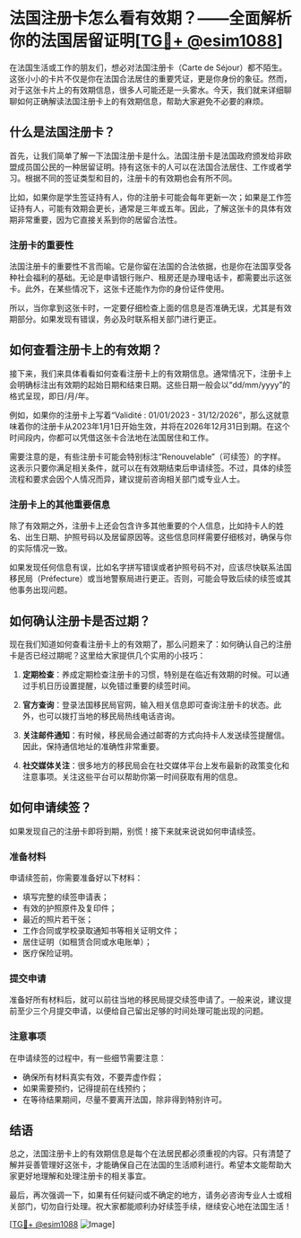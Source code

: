 # 法国注册卡怎么看有效期？——全面解析你的法国居留证明[[TG💪+ @esim1088](https://t.me/s/esim1088)]

在法国生活或工作的朋友们，想必对法国注册卡（Carte de Séjour）都不陌生。这张小小的卡片不仅是你在法国合法居住的重要凭证，更是你身份的象征。然而，对于这张卡片上的有效期信息，很多人可能还是一头雾水。今天，我们就来详细聊聊如何正确解读法国注册卡上的有效期信息，帮助大家避免不必要的麻烦。

## 什么是法国注册卡？

首先，让我们简单了解一下法国注册卡是什么。法国注册卡是法国政府颁发给非欧盟成员国公民的一种居留证明。持有这张卡的人可以在法国合法居住、工作或者学习。根据不同的签证类型和目的，注册卡的有效期也会有所不同。

比如，如果你是学生签证持有人，你的注册卡可能会每年更新一次；如果是工作签证持有人，可能有效期会更长，通常是三年或五年。因此，了解这张卡的具体有效期非常重要，因为它直接关系到你的居留合法性。

### 注册卡的重要性

法国注册卡的重要性不言而喻。它是你留在法国的合法依据，也是你在法国享受各种社会福利的基础。无论是申请银行账户、租房还是办理电话卡，都需要出示这张卡。此外，在某些情况下，这张卡还能作为你的身份证件使用。

所以，当你拿到这张卡时，一定要仔细检查上面的信息是否准确无误，尤其是有效期部分。如果发现有错误，务必及时联系相关部门进行更正。

## 如何查看注册卡上的有效期？

接下来，我们来具体看看如何查看注册卡上的有效期信息。通常情况下，注册卡上会明确标注出有效期的起始日期和结束日期。这些日期一般会以“dd/mm/yyyy”的格式呈现，即日/月/年。

例如，如果你的注册卡上写着“Validité : 01/01/2023 - 31/12/2026”，那么这就意味着你的注册卡从2023年1月1日开始生效，并将在2026年12月31日到期。在这个时间段内，你都可以凭借这张卡合法地在法国居住和工作。

需要注意的是，有些注册卡可能会特别标注“Renouvelable”（可续签）的字样。这表示只要你满足相关条件，就可以在有效期结束后申请续签。不过，具体的续签流程和要求会因个人情况而异，建议提前咨询相关部门或专业人士。

### 注册卡上的其他重要信息

除了有效期之外，注册卡上还会包含许多其他重要的个人信息，比如持卡人的姓名、出生日期、护照号码以及居留原因等。这些信息同样需要仔细核对，确保与你的实际情况一致。

如果发现任何信息有误，比如名字拼写错误或者护照号码不对，应该尽快联系法国移民局（Préfecture）或当地警察局进行更正。否则，可能会导致后续的续签或其他事务出现问题。

## 如何确认注册卡是否过期？

现在我们知道如何查看注册卡上的有效期了，那么问题来了：如何确认自己的注册卡是否已经过期呢？这里给大家提供几个实用的小技巧：

1. **定期检查**：养成定期检查注册卡的习惯，特别是在临近有效期的时候。可以通过手机日历设置提醒，以免错过重要的续签时间。

2. **官方查询**：登录法国移民局官网，输入相关信息即可查询注册卡的状态。此外，也可以拨打当地的移民局热线电话咨询。

3. **关注邮件通知**：有时候，移民局会通过邮寄的方式向持卡人发送续签提醒信。因此，保持通信地址的准确性非常重要。

4. **社交媒体关注**：很多地方的移民局会在社交媒体平台上发布最新的政策变化和注意事项。关注这些平台可以帮助你第一时间获取有用的信息。

## 如何申请续签？

如果发现自己的注册卡即将到期，别慌！接下来就来说说如何申请续签。

### 准备材料

申请续签前，你需要准备好以下材料：

- 填写完整的续签申请表；
- 有效的护照原件及复印件；
- 最近的照片若干张；
- 工作合同或学校录取通知书等相关证明文件；
- 居住证明（如租赁合同或水电账单）；
- 医疗保险证明。

### 提交申请

准备好所有材料后，就可以前往当地的移民局提交续签申请了。一般来说，建议提前至少三个月提交申请，以便给自己留出足够的时间处理可能出现的问题。

### 注意事项

在申请续签的过程中，有一些细节需要注意：

- 确保所有材料真实有效，不要弄虚作假；
- 如果需要预约，记得提前在线预约；
- 在等待结果期间，尽量不要离开法国，除非得到特别许可。

## 结语

总之，法国注册卡上的有效期信息是每个在法居民都必须重视的内容。只有清楚了解并妥善管理好这张卡，才能确保自己在法国的生活顺利进行。希望本文能帮助大家更好地理解和处理注册卡的相关事宜。

最后，再次强调一下，如果有任何疑问或不确定的地方，请务必咨询专业人士或相关部门，切勿自行处理。祝大家都能顺利办好续签手续，继续安心地在法国生活！

[[TG💪+ @esim1088](https://t.me/s/esim1088) ![Image](https://i.postimg.cc/4NQfJmqS/Snipaste-2025-05-13-00-14-12.png)]
